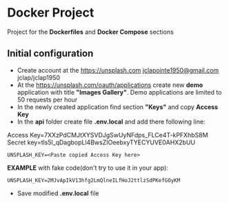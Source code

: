 # Docker Project

Project for the **Dockerfiles** and **Docker Compose** sections

## Initial configuration

- Create account at the https://unsplash.com jclapointe1950@gmail.com jclap/jclap1950
- At the https://unsplash.com/oauth/applications create new **demo** application with title **"Images Gallery"**.
  Demo applications are limited to 50 requests per hour
- In the newly created application find section **"Keys"** and copy **Access Key**
- In the **api** folder create file **.env.local** and add there following line:

Access Key=7XXzPdCMJtXYSVDJgSwUyNFdps_FLCe4T-kPFXhbS8M
Secret key=tls5l_qDagbopLl4BwsZIOeebxyTYECYUVE0AHX2bUU

```
UNSPLASH_KEY=<Paste copied Access Key here>
```

**EXAMPLE** with fake code(don't try to use it in your app):

```
UNSPLASH_KEY=2MJvApIkV13hfg2LmQlneILfHoJ2ttlzSdPKefGOyKM
```

- Save modified **.env.local** file
